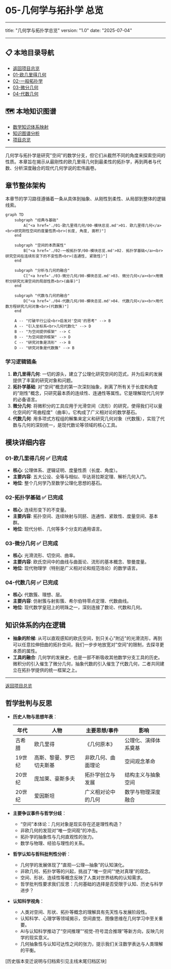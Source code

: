 # 05-几何学与拓扑学 总览

---

title: "几何学与拓扑学总览"
version: "1.0"
date: "2025-07-04"

---

## 📋 本地目录导航

- [返回项目总览](../09-项目总览/00-项目总览.md)
- [01-欧几里得几何](./01-欧几里得几何/00-模块总览.md)
- [02-一般拓扑学](./02-一般拓扑学/00-模块总览.md)
- [03-微分几何](./03-微分几何/00-模块总览.md)
- [04-代数几何](./04-代数几何/00-模块总览.md)

## 🗺️ 本地知识图谱

- [数学知识体系映射](../09-项目总览/05-Knowledge_Graphs_and_Mappings/数学知识体系映射.md)
- [知识图谱分析](../知识图谱分析.md)
- [项目总览](../09-项目总览/00-项目总览.md)

---

几何学与拓扑学是研究"空间"的数学分支，但它们从截然不同的角度来探索空间的性质。本章旨在揭示从最刚性的欧几里得几何到最柔性的拓扑学，再到两者与代数、分析深度融合的现代几何学说的宏伟画卷。

## 章节整体架构

本章节的学习路径遵循着一条从具体到抽象、从刚性到柔性、从局部到整体的逻辑线索。

```mermaid
graph TD
    subgraph "经典与基础"
        A["<a href='./01-欧几里得几何/00-模块总览.md'>01. 欧几里得几何</a><br>研究刚性空间的度量性质<br>(长度, 角度, 面积)"]
    end

    subgraph "空间的本质属性"
        B["<a href='./02-一般拓扑学/00-模块总览.md'>02. 拓扑学基础</a><br>研究空间在连续形变下的不变性质<br>(连通性, 紧致性)"]
    end

    subgraph "分析与几何的融合"
        C["<a href='./03-微分几何/00-模块总览.md'>03. 微分几何</a><br>用微积分研究光滑空间的局部性质<br>(曲率)"]
    end

    subgraph "代数与几何的融合"
        D["<a href='./04-代数几何/00-模块总览.md'>04. 代数几何</a><br>用代数方程研究几何对象<br>(代数簇)"]
    end
    
    A -- "打破平行公设<br>启发对'空间'的思考" --> B
    A -- "引入坐标系<br>几何代数化" --> D
    B -- "为空间提供框架" --> C
    B -- "为空间提供框架" --> D
    C -- "研究对象是流形" --> B
    D -- "研究对象是代数簇" --> B
```

### 学习逻辑链条

1. **欧几里得几何**: 一切的源头，建立了公理化研究空间的范式，并为后来的发展提供了丰富的研究对象和问题。
2. **拓扑学基础**: 对"空间"概念的第一次深刻抽象，剥离了所有关于长度和角度的"刚性"概念，只研究最本质的连续性、连通性等属性。它是理解现代几何学的必备语言。
3. **微分几何**: 将微积分的工具应用于光滑空间（流形）的研究，使得我们可以量化空间的"弯曲程度"（曲率）。它构成了广义相对论的数学基石。
4. **代数几何**: 用多项式方程组的解集来定义和研究几何对象（代数簇），实现了代数与几何的深刻统一，是现代数论等领域的核心工具。

## 模块详细内容

### 01-欧几里得几何 ✅ **已完成**

- **核心**: 公理体系、逻辑证明、度量性质（长度、角度）。
- **主要内容**: 五大公设、全等与相似、毕达哥拉斯定理、解析几何入门。
- **地位**: 整个几何学乃至数学公理化思想的基石。

### 02-拓扑学基础 ✅ **已完成**

- **核心**: 连续形变下的不变量。
- **主要内容**: 拓扑空间、连续映射与同胚、连通性、紧致性、度量空间、基本群。
- **地位**: 现代分析、几何等多个分支的通用语言。

### 03-微分几何 ✅ **已完成**

- **核心**: 光滑流形、切空间、曲率。
- **主要内容**: 欧氏空间中的曲线与曲面论、流形的基本概念、黎曼度量。
- **地位**: 现代物理学（特别是广义相对论和规范场论）的数学语言。

### 04-代数几何 ✅ **已完成**

- **核心**: 代数簇、理想、层。
- **主要内容**: 仿射簇与射影簇、希尔伯特零点定理、代数曲线。
- **地位**: 现代数学皇冠上的明珠之一，深刻连接了数论、代数和几何。

## 知识体系的内在逻辑

- **抽象的阶梯**: 从可以直观感知的欧氏空间，到只关心"附近"的光滑流形，再到可以任意拉伸扭曲的拓扑空间，我们一步步地放宽对"空间"的限制，去探寻更本质的属性。
- **工具的融合**: 几何学的发展史，也是一部不断吸收其他数学分支工具的历史。微积分的引入催生了微分几何，抽象代数的引入催生了代数几何，二者共同建立在拓扑学提供的统一框架之上。

---
[返回项目总览](../09-项目总览/00-项目总览.md)

## 哲学批判与反思

- **历史人物与思想年表**：

  | 年代 | 人物 | 主要思想/事件 | 影响 |
  |------|------|---------------|------|
  | 古希腊 | 欧几里得 | 《几何原本》 | 公理化、演绎体系奠基 |
  | 19世纪 | 高斯、黎曼、罗巴切夫斯基 | 非欧几何、曲面理论 | 空间观念革命 |
  | 20世纪 | 庞加莱、豪斯多夫 | 拓扑学创立与发展 | 结构主义与抽象空间 |
  | 20世纪 | 爱因斯坦 | 广义相对论中的几何 | 数学与物理深度融合 |

- **主要争议事件与哲学分歧**：
  - “空间”本体论：几何对象是现实存在还是理性构造？
  - 非欧几何的发现对“唯一空间观”的冲击。
  - 拓扑学的抽象性与几何直观性的张力。
  - 数学与物理、经验与理性的关系。

- **哲学认知与哲科批判性分析**：
  - 几何学的发展体现了“直观—公理—抽象”的认知演化。
  - 非欧几何、拓扑学等的兴起，挑战了“唯一空间”“绝对真理”的观念。
  - 空间、形状、连续性等概念反映了人类对世界结构的认知需求。
  - 哲学批判性要求我们反思：几何基础的选择是否受限于认知、历史与科学进步？

- **认知科学视角**：
  - 人类对空间、形状、拓扑等概念的理解具有先天性与发展阶段性。
  - 认知科学、心理学等领域揭示，空间直觉、图像思维在几何学习中至关重要。
  - AI与认知科学推动了“空间推理”“视觉-符号混合推理”等新方向，反映几何学的现实意义。
  - 几何抽象性与认知可达性之间的张力，提示我们关注数学表达与人类理解的平衡。

[历史版本变迁说明与归档索引见主线末尾归档区块]
